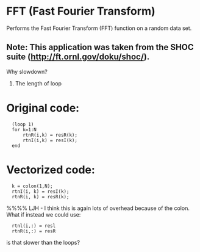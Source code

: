 FFT (Fast Fourier Transform)
============================

Performs the Fast Fourier Transform (FFT) function on a random data set.

Note: This application was taken from the SHOC suite
      (http://ft.ornl.gov/doku/shoc/).
------------------------------
      
Why slowdown?

1. The length of loop 


Original code:
==========================

      (loop 1)
      for k=1:N
          rtnR(i,k) = resR(k);
          rtnI(i,k) = resI(k);
      end


Vectorized code:
==========================
      k = colon(1,N);
      rtnI(i, k) = resI(k);
      rtnR(i, k) = resR(k);

%%%% LJH - I think this is again lots of overhead because of the colon.   What if instead we could use:

      rtnl(i,:) = resl
      rtnR(i,:) = resR

is that slower than the loops? 
